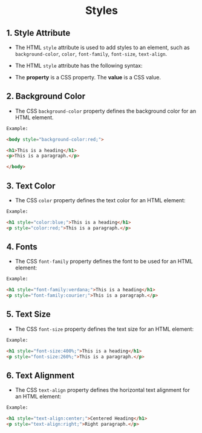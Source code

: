 <h1 style="text-align:center;">Styles</h1>

## 1. Style Attribute

* The HTML `style` attribute is used to add styles to an element, such as 
`background-color`, `color`, `font-family`, `font-size`, `text-align`.

* The HTML `style` attribute has the following syntax:

> <tagname style="property:value;">

* The **property** is a CSS property. The **value** is a CSS value.


## 2. Background Color

* The CSS `background-color` property defines the background color for an HTML element.

```HTML
Example:

<body style="background-color:red;">

<h1>This is a heading</h1>
<p>This is a paragraph.</p>

</body>
```

## 3. Text Color

* The CSS `color` property defines the text color for an HTML element:

```HTML
Example:

<h1 style="color:blue;">This is a heading</h1>
<p style="color:red;">This is a paragraph.</p>
```

## 4. Fonts

* The CSS `font-family` property defines the font to be used for an HTML element:

```HTML
Example:

<h1 style="font-family:verdana;">This is a heading</h1>
<p style="font-family:courier;">This is a paragraph.</p>
```

## 5. Text Size

* The CSS `font-size` property defines the text size for an HTML element:

```HTML
Example:

<h1 style="font-size:400%;">This is a heading</h1>
<p style="font-size:260%;">This is a paragraph.</p>
```

## 6. Text Alignment

* The CSS `text-align` property defines the horizontal text alignment for an HTML element:

```HTML
Example:

<h1 style="text-align:center;">Centered Heading</h1>
<p style="text-align:right;">Right paragraph.</p>
```